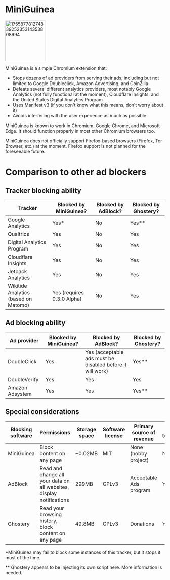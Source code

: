 # MiniGuinea
<img width="128" height="128" alt="17558778127483925235314353808994" src="https://github.com/user-attachments/assets/6cb72e00-cf3a-4d79-a7b6-14bc73c39ded" />

MiniGuinea is a simple Chromium extension that:
- Stops dozens of ad providers from serving their ads; including but not limited to Google Doubleclick, Amazon Advertising, and CoinZilla
- Defeats several different analytics providers, most notably Google Analytics (not fully functional at the moment), Cloudflare Insights, and the United States Digital Analytics Program
- Uses Manifest v3 (if you don't know what this means, don't worry about it)
- Avoids interfering with the user experience as much as possible

MiniGuinea is known to work in Chromium, Google Chrome, and Microsoft Edge. It should function properly in most other Chromium browsers too.

MiniGuinea does not officially support Firefox-based browsers (Firefox, Tor Browser, etc.) at the moment. Firefox support is not planned for the foreseeable future.
 
# Comparison to other ad blockers
## Tracker blocking ability
| Tracker     | Blocked by MiniGuinea? | Blocked by AdBlock? | Blocked by Ghostery? |
| ----------- | ----------- | ----------- | ----------- |
| Google Analytics      | Yes*       | No        | Yes**        |
| Qualtrics   | Yes         | No        | Yes       |
| Digital Analytics Program   | Yes        | No       | Yes        |
| Cloudflare Insights   | Yes        | No       | Yes        |
| Jetpack Analytics   | Yes       | No       | Yes        |
| Wikitide Analytics (based on Matomo)   | Yes (requires 0.3.0 Alpha)      | No       | Yes        |****

## Ad blocking ability
| Ad provider     | Blocked by MiniGuinea? | Blocked by AdBlock? | Blocked by Ghostery? |
| ----------- | ----------- | ----------- | ----------- |
| DoubleClick      | Yes       | Yes (acceptable ads must be disabled before it will work)        | Yes**        |
| DoubleVerify   | Yes         | Yes        | Yes       |
| Amazon Adsystem   | Yes       | Yes       | Yes**        |********

## Special considerations
| Blocking software     | Permissions | Storage space | Software license | Primary source of revenue | Uses telemetry? |
| ----------- | ----------- | ----------- | ----------- | ----------- | ----------- |
| MiniGuinea      | Block content on any page       | ~0.02MB      | MIT        | None (hobby project) | No |
| AdBlock   | Read and change all your data on all websites, display notifications         | 299MB        | GPLv3 | Acceptable Ads program | Yes |  
| Ghostery  | Read your browsing history, block content on any page       | 49.8MB       | GPLv3        | Donations | Yes |********

*MiniGuinea may fail to block some instances of this tracker, but it stops it most of the time.

** Ghostery appears to be injecting its own script here. More information is needed.
